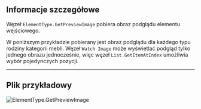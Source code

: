 ## Informacje szczegółowe
Węzeł `ElementType.GetPreviewImage` pobiera obraz podglądu elementu wejściowego.

W poniższym przykładzie pobierany jest obraz podglądu dla każdego typu rodziny kategorii mebli. Węzeł `Watch Image` może wyświetlać podgląd tylko jednego obrazu jednocześnie, więc węzeł `List.GetItemAtIndex` umożliwia wybór pojedynczych pozycji.
___
## Plik przykładowy

![ElementType.GetPreviewImage](./Revit.Elements.ElementType.GetPreviewImage_img.jpg)
